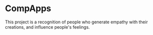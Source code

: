 # CompApps
This project is a recognition of people who generate empathy with their creations, and influence people's feelings.
